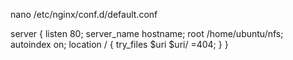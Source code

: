 nano /etc/nginx/conf.d/default.conf

server {
    listen       80;
    server_name  hostname;
    root /home/ubuntu/nfs;
    autoindex on; 
    location / {
        try_files $uri $uri/ =404;
    }
}
